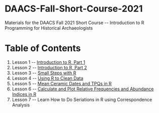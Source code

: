 # DAACS-Fall-Short-Course-2021
Materials for the DAACS Fall 2021 Short Course -- Introduction to R Programming for Historical Archaeologists

# Table of Contents
1. Lesson 1 -- [Introduction to R, Part 1](https://github.com/DAACS-Research-Consortium/DAACS-Open-Academy/tree/main/FSS2021/Workshop1)
2. Lesson 2 -- [Introduction to R, Part 2](https://github.com/DAACS-Research-Consortium/DAACS-Open-Academy/tree/main/FSS2021/Workshop2)
3. Lesson 3 -- [Small Steps with R](https://github.com/DAACS-Research-Consortium/DAACS-Open-Academy/tree/main/FSS2021/Workshop3)
4. Lesson 4 -- [Using R to Clean Data](https://github.com/DAACS-Research-Consortium/DAACS-Open-Academy/tree/main/FSS2021/Workshop4)
5. Lesson 5 -- [Mean Ceramic Dates and TPQs in R](https://github.com/DAACS-Research-Consortium/DAACS-Open-Academy/tree/main/FSS2021/Workshop5)
6. Lesson 6 -- [Calculate and Plot Relative Frequencies and Abundance Indices in R](https://github.com/DAACS-Research-Consortium/DAACS-Open-Academy/tree/main/FSS2021/Workshop6)
7. Lesson 7 -- Learn How to Do Seriations in R using Correspondence Analysis 
